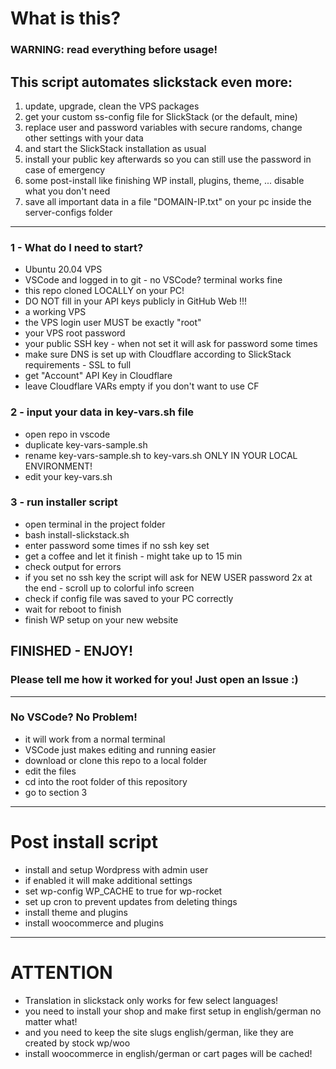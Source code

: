 # What is this?
### WARNING: read everything before usage!
## This script automates slickstack even more:
  1. update, upgrade, clean the VPS packages
  2. get your custom ss-config file for SlickStack (or the default, mine)
  3. replace user and password variables with secure randoms, change other settings with your data
  6. and start the SlickStack installation as usual
  7. install your public key afterwards so you can still use the password in case of emergency
  8. some post-install like finishing WP install, plugins, theme, ... disable what you don't need
  8. save all important data in a file "DOMAIN-IP.txt" on your pc inside the server-configs folder
_____
### 1 - What do I need to start?
* Ubuntu 20.04 VPS
* VSCode and logged in to git - no VSCode? terminal works fine
* this repo cloned LOCALLY on your PC!
* DO NOT fill in your API keys publicly in GitHub Web !!!
* a working VPS
* the VPS login user MUST be exactly "root"
* your VPS root password
* your public SSH key - when not set it will ask for password some times
* make sure DNS is set up with Cloudflare according to SlickStack requirements - SSL to full
* get "Account" API Key in Cloudflare
* leave Cloudflare VARs empty if you don't want to use CF

### 2 - input your data in key-vars.sh file
* open repo in vscode
* duplicate key-vars-sample.sh
* rename key-vars-sample.sh to key-vars.sh ONLY IN YOUR LOCAL ENVIRONMENT!
* edit your key-vars.sh
### 3 - run installer script
* open terminal in the project folder
* bash install-slickstack.sh
* enter password some times if no ssh key set
* get a coffee and let it finish - might take up to 15 min
* check output for errors
* if you set no ssh key the script will ask for NEW USER password 2x at the end - scroll up to colorful info screen
* check if config file was saved to your PC correctly
* wait for reboot to finish
* finish WP setup on your new website
## FINISHED - ENJOY!
### Please tell me how it worked for you! Just open an Issue :)
_____
### No VSCode? No Problem!
* it will work from a normal terminal
* VSCode just makes editing and running easier
* download or clone this repo to a local folder
* edit the files
* cd into the root folder of this repository
* go to section 3
_____
# Post install script
* install and setup Wordpress with admin user
* if enabled it will make additional settings
* set wp-config WP_CACHE to true for wp-rocket
* set up cron to prevent updates from deleting things
* install theme and plugins
* install woocommerce and plugins
_____
# ATTENTION

* Translation in slickstack only works for few select languages!
* you need to install your shop and make first setup in english/german no matter what!
* and you need to keep the site slugs english/german, like they are created by stock wp/woo
* install woocommerce in english/german or cart pages will be cached!